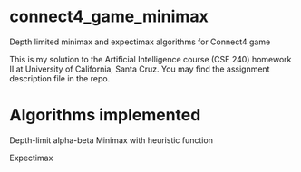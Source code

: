 # connect4_game_minimax
Depth limited minimax and expectimax algorithms for Connect4 game

This is my solution to the Artificial Intelligence course (CSE 240) homework II at University of California, Santa Cruz. You may find the assignment description file in the repo.

# Algorithms implemented

Depth-limit alpha-beta Minimax with heuristic function

Expectimax
